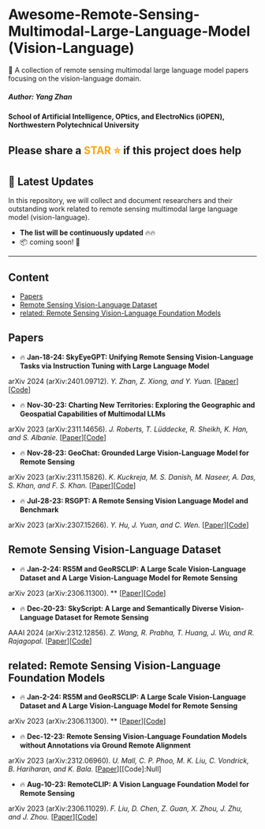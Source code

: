 # Awesome-Remote-Sensing-Multimodal-Large-Language-Model (Vision-Language)


📢 A collection of remote sensing multimodal large language model papers focusing on the vision-language domain.

##### Author: Yang Zhan
**School of Artificial Intelligence, OPtics, and ElectroNics (iOPEN), Northwestern Polytechnical University**
## Please share a <font color='orange'>STAR ⭐</font> if this project does help


## 📢 Latest Updates
In this repository, we will collect and document researchers and their outstanding work related to remote sensing multimodal large language model (vision-language).
- **The list will be continuously updated** 🔥🔥
- 📦 coming soon! 🚀
---



## Content
- [Papers](#papers)
- [Remote Sensing Vision-Language Dataset](#Remote-Sensing-Vision-Language-Dataset)
- [related: Remote Sensing Vision-Language Foundation Models](#related)


## Papers
- 🔥 **Jan-18-24: SkyEyeGPT: Unifying Remote Sensing Vision-Language Tasks via Instruction Tuning with Large Language Model**

arXiv 2024 (arXiv:2401.09712). *Y. Zhan, Z. Xiong, and Y. Yuan.* [[Paper](https://arxiv.org/abs/2401.09712)][[Code](https://github.com/ZhanYang-nwpu/SkyEyeGPT)]

- 🔥 **Nov-30-23: Charting New Territories: Exploring the Geographic and Geospatial Capabilities of Multimodal LLMs**

arXiv 2023 (arXiv:2311.14656). *J. Roberts, T. Lüddecke, R. Sheikh, K. Han, and S. Albanie.* [[Paper](https://arxiv.org/abs/2311.14656)][[Code](https://github.com/jonathan-roberts1/charting-new-territories)]

- 🔥 **Nov-28-23: GeoChat: Grounded Large Vision-Language Model for Remote Sensing**

arXiv 2023 (arXiv:2311.15826). *K. Kuckreja, M. S. Danish, M. Naseer, A. Das, S. Khan, and F. S. Khan.* [[Paper](http://arxiv.org/abs/2311.15826)][[Code](https://github.com/mbzuai-oryx/geochat)]

- 🔥 **Jul-28-23: RSGPT: A Remote Sensing Vision Language Model and Benchmark** 

arXiv 2023 (arXiv:2307.15266). *Y. Hu, J. Yuan, and C. Wen.* [[Paper](https://arxiv.org/abs/2307.15266)][[Code](https://github.com/Lavender105/RSGPT)]

## Remote Sensing Vision-Language Dataset
- 🔥 **Jan-2-24: RS5M and GeoRSCLIP: A Large Scale Vision-Language Dataset and A Large Vision-Language Model for Remote Sensing**

arXiv 2023 (arXiv:2306.11300). ** [[Paper](https://arxiv.org/abs/2306.11300)][[Code](https://github.com/om-ai-lab/RS5M)]

- 🔥 **Dec-20-23: SkyScript: A Large and Semantically Diverse Vision-Language Dataset for Remote Sensing**

AAAI 2024 (arXiv:2312.12856). *Z. Wang, R. Prabha, T. Huang, J. Wu, and R. Rajagopal.* [[Paper](http://arxiv.org/abs/2312.12856)][[Code](https://github.com/wangzhecheng/SkyScript)]


## related: Remote Sensing Vision-Language Foundation Models
- 🔥 **Jan-2-24: RS5M and GeoRSCLIP: A Large Scale Vision-Language Dataset and A Large Vision-Language Model for Remote Sensing**

arXiv 2023 (arXiv:2306.11300). ** [[Paper](https://arxiv.org/abs/2306.11300)][[Code](https://github.com/om-ai-lab/RS5M)]

- 🔥 **Dec-12-23: Remote Sensing Vision-Language Foundation Models without Annotations via Ground Remote Alignment**

arXiv 2023 (arXiv:2312.06960). *U. Mall, C. P. Phoo, M. K. Liu, C. Vondrick, B. Hariharan, and K. Bala.* [[Paper](http://arxiv.org/abs/2312.06960)][[Code]:Null]

- 🔥 **Aug-10-23: RemoteCLIP: A Vision Language Foundation Model for Remote Sensing**

arXiv 2023 (arXiv:2306.11029). *F. Liu, D. Chen, Z. Guan, X. Zhou, J. Zhu, and J. Zhou.* [[Paper](https://arxiv.org/abs/2306.11029)][[Code](https://github.com/ChenDelong1999/RemoteCLIP)]



